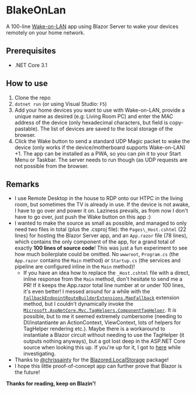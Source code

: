 # BlakeOnLan
A 100-line [Wake-on-LAN](https://en.wikipedia.org/wiki/Wake-on-LAN) app using Blazor Server to wake your devices remotely on your home network.

## Prerequisites
- .NET Core 3.1

## How to use
1. Clone the repo
2. `dotnet run` (or using Visual Studio: `F5`)
3. Add your home devices you want to use with Wake-on-LAN, provide a unique name as desired (e.g: Living Room PC) and enter the MAC address of the device (only hexadecimal characters, but field is copy-pastable). The list of devices are saved to the local storage of the browser.
4. Click the Wake button to send a standard UDP Magic packet to wake the device (only works if the device/motherboard supports Wake-on-LAN)
+1. The app can be installed as a PWA, so you can pin it to your Start Menu or Taskbar. The server needs to run though (as UDP requests are not possible from the browser.

## Remarks
- I use Remote Desktop in the house to RDP onto our HTPC in the living room, but sometimes the TV is already in use. If the device is not awake, I have to go over and power it on. Laziness prevails, as from now I don't have to go over, just push the Wake button on this app :)
- I wanted to make the source as small as possible, and managed to only need two files in total (plus the .csproj file): the `Pages\_Host.cshtml` (22 lines) for hosting the Blazor Server app, and an `App.razor` file (78 lines), which contains the only component of the app, for a grand total of exactly <b>100 lines of source code</b>! This was just a fun experiment to see how much boilerplate could be omitted. No `wwwroot`, `Program.cs` (the `App.razor` contains the `Main` method) or `Startup.cs` (the services and pipeline are configured inline in the `Main` method)!
	- If you have an idea how to replace the `_Host.cshtml` file with a direct, inline response from the `Main` method, don't hesitate to send me a PR! If it keeps the App.razor total line number at or under 100 lines, it's even better! I messed around for a while with the [`FallbackEndpointRouteBuilderExtensions.MapFallback`](https://docs.microsoft.com/en-us/dotnet/api/microsoft.aspnetcore.builder.fallbackendpointroutebuilderextensions.mapfallback?view=aspnetcore-3.1) extension method, but I couldn't dynamically invoke the [`Microsoft.AspNetCore.Mvc.TagHelpers.ComponentTagHelper`](https://docs.microsoft.com/en-us/dotnet/api/microsoft.aspnetcore.mvc.taghelpers.componenttaghelper?view=aspnetcore-3.1). It *is* possible, but to me it seemed extremely cumbersome (needing to DI/instantiante an ActionContext, ViewContext, lots of helpers for TagHelper rendering etc.). Maybe there is a workaround to instantiate a Blazor circuit without needing to use the TagHelper (it outputs nothing anyways), but a got lost deep in the ASP.NET Core source when looking this up. If you're up for it, I got to [here](https://github.com/dotnet/aspnetcore/blob/master/src/Mvc/Mvc.ViewFeatures/src/RazorComponents/ComponentRenderer.cs#L102) while investigating.
- Thanks to [@chrissainty](https://github.com/chrissainty) for the [Blazored.LocalStorage](https://github.com/Blazored/LocalStorage) package!
- I hope this little proof-of-concept app can further prove that Blazor is the future!

<b>Thanks for reading, keep on Blazin'!</b>
